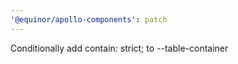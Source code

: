 ```yaml
---
'@equinor/apollo-components': patch
---
```


Conditionally add contain: strict; to --table-container
